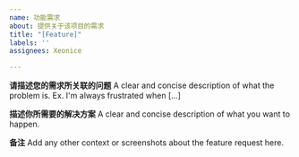 ```yaml
---
name: 功能需求
about: 提供关于该项目的需求
title: "[Feature]"
labels: ''
assignees: Xeonice

---
```


**请描述您的需求所关联的问题**
A clear and concise description of what the problem is. Ex. I'm always frustrated when [...]

**描述你所需要的解决方案**
A clear and concise description of what you want to happen.

**备注**
Add any other context or screenshots about the feature request here.
